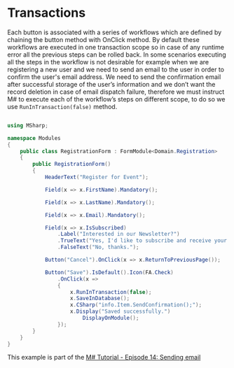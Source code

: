 # Transactions

Each button is associated with a series of workflows which are defined by chaining the button method with OnClick method. By default these workflows are executed in one transaction scope so in case of any runtime error all the previous steps can be rolled back. In some scenarios executing all the steps in the workflow is not desirable for example when we are registering a new user and we need to send an email to the user in order to confirm the user's email address. We need to send the confirmation email after successful storage of the user’s information and we don’t want the record deletion in case of email dispatch failure, therefore we must instruct M# to execute each of the workflow’s steps on different scope, to do so we use `RunInTransaction(false)` method. 

```csharp

using MSharp;

namespace Modules
{
    public class RegistrationForm : FormModule<Domain.Registration>
    {
        public RegistrationForm()
        {
            HeaderText("Register for Event");

            Field(x => x.FirstName).Mandatory();

            Field(x => x.LastName).Mandatory();

            Field(x => x.Email).Mandatory();

            Field(x => x.IsSubscribed)
                .Label("Interested in our Newsletter?")
                .TrueText("Yes, I'd like to subscribe and receive your newsletter")
                .FalseText("No, thanks.");

            Button("Cancel").OnClick(x => x.ReturnToPreviousPage());

            Button("Save").IsDefault().Icon(FA.Check)
                .OnClick(x =>
                {
                    x.RunInTransaction(false);
                    x.SaveInDatabase();
                    x.CSharp("info.Item.SendConfirmation();");
                    x.Display("Saved successfully.")
                        DisplayOnModule();
                });
        }
    }
}


```

This example is part of the [M# Tutorial - Episode 14: Sending email ](/Tutorials/14/README)